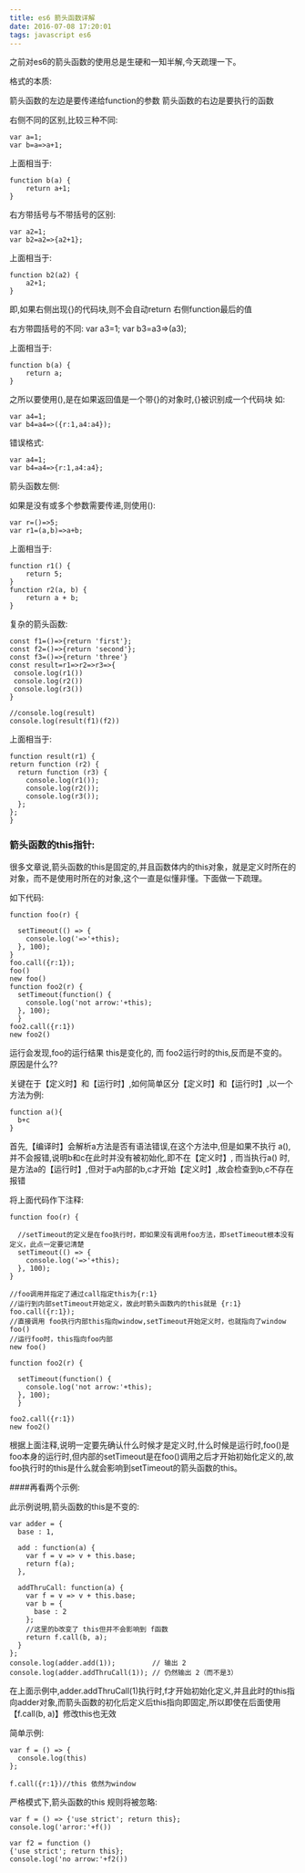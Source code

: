 ```yaml
---
title: es6 箭头函数详解
date: 2016-07-08 17:20:01
tags: javascript es6
---
```

之前对es6的箭头函数的使用总是生硬和一知半解,今天疏理一下。

格式的本质:

箭头函数的左边是要传递给function的参数
箭头函数的右边是要执行的函数

右侧不同的区别,比较三种不同:

    var a=1;
    var b=a=>a+1;

上面相当于:

    function b(a) {
        return a+1;
    }

右方带括号与不带括号的区别:

    var a2=1;
    var b2=a2=>{a2+1};

上面相当于:

    function b2(a2) {
        a2+1;
    }
即,如果右侧出现{}的代码块,则不会自动return 右侧function最后的值


右方带圆括号的不同:
    var a3=1;
    var b3=a3=>(a3);


上面相当于:

    function b(a) {
        return a;
    }
之所以要使用(),是在如果返回值是一个带{}的对象时,{}被识别成一个代码块
如:

    var a4=1;
    var b4=a4=>({r:1,a4:a4});

错误格式:

    var a4=1;
    var b4=a4=>{r:1,a4:a4};

箭头函数左侧:

如果是没有或多个参数需要传递,则使用():

    var r=()=>5;
    var r1=(a,b)=>a+b;

上面相当于:

    function r1() {
        return 5;
    }
    function r2(a, b) {
        return a + b;
    }

复杂的箭头函数:

    const f1=()=>{return 'first'};
    const f2=()=>{return 'second'};
    const f3=()=>{return 'three'}
    const result=r1=>r2=>r3=>{
     console.log(r1())
     console.log(r2())
     console.log(r3())
    }

    //console.log(result)
    console.log(result(f1)(f2))

上面相当于:

    function result(r1) {
    return function (r2) {
      return function (r3) {
        console.log(r1());
        console.log(r2());
        console.log(r3());
      };
    };
    }

### 箭头函数的this指针:

很多文章说,箭头函数的this是固定的,并且函数体内的this对象，就是定义时所在的对象，而不是使用时所在的对象,这个一直是似懂非懂。下面做一下疏理。

如下代码:

    function foo(r) {

      setTimeout(() => {
        console.log('=>'+this);
      }, 100);
    }
    foo.call({r:1});
    foo()
    new foo()
    function foo2(r) {
      setTimeout(function() {
        console.log('not arrow:'+this);
      }, 100);
      }
    foo2.call({r:1})
    new foo2()

运行会发现,foo的运行结果 this是变化的, 而 foo2运行时的this,反而是不变的。
原因是什么??


关键在于【定义时】和【运行时】,如何简单区分【定义时】和【运行时】,以一个方法为例:

    function a(){
      b+c
    }

首先,【编译时】会解析a方法是否有语法错误,在这个方法中,但是如果不执行 a(),并不会报错,说明b和c在此时并没有被初始化,即不在【定义时】,
而当执行a() 时,是方法a的【运行时】,但对于a内部的b,c才开始【定义时】,故会检查到b,c不存在报错

将上面代码作下注释:

    function foo(r) {

      //setTimeout的定义是在foo执行时，即如果没有调用foo方法，即setTimeout根本没有定义，此点一定要记清楚
      setTimeout(() => {
        console.log('=>'+this);
      }, 100);
    }

    //foo调用并指定了通过call指定this为{r:1}
    //运行到内部setTimeout开始定义，故此时箭头函数内的this就是 {r:1}
    foo.call({r:1});
    //直接调用 foo执行内部this指向window,setTimeout开始定义时，也就指向了window
    foo()
    //运行foo时，this指向foo内部
    new foo()

    function foo2(r) {

      setTimeout(function() {
        console.log('not arrow:'+this);
      }, 100);
      }

    foo2.call({r:1})
    new foo2()


根据上面注释,说明一定要先确认什么时候才是定义时,什么时候是运行时,foo()是foo本身的运行时,但内部的setTimeout是在foo()调用之后才开始初始化定义的,故foo执行时的this是什么就会影响到setTimeout的箭头函数的this。

####再看两个示例:

此示例说明,箭头函数的this是不变的:

    var adder = {
      base : 1,

      add : function(a) {
        var f = v => v + this.base;
        return f(a);
      },

      addThruCall: function(a) {
        var f = v => v + this.base;
        var b = {
          base : 2
        };
        //这里的b改变了 this但并不会影响到 f函数
        return f.call(b, a);
      }
    };
    console.log(adder.add(1));         // 输出 2
    console.log(adder.addThruCall(1)); // 仍然输出 2（而不是3）


在上面示例中,adder.addThruCall(1)执行时,f才开始初始化定义,并且此时的this指向adder对象,而箭头函数的初化后定义后this指向即固定,所以即使在后面使用【f.call(b, a)】修改this也无效

简单示例:

    var f = () => {
      console.log(this)
    };

    f.call({r:1})//this 依然为window


严格模式下,箭头函数的this 规则将被忽略:


    var f = () => {'use strict'; return this};
    console.log('arror:'+f())

    var f2 = function ()
    {'use strict'; return this};
    console.log('no arrow:'+f2())


